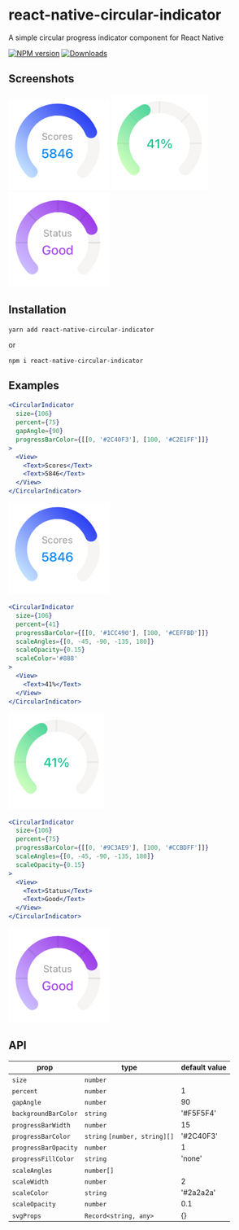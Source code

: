 # react-native-circular-indicator

A simple circular progress indicator component for React Native

[![NPM version][npm-image]][npm-url]
[![Downloads][downloads-image]][npm-url]

[npm-url]: https://npmjs.org/package/react-native-circular-indicator
[downloads-image]: http://img.shields.io/npm/dm/react-native-circular-indicator.svg
[npm-image]: http://img.shields.io/npm/v/react-native-circular-indicator.svg

## Screenshots

![](examples/images/demo1.png) ![](examples/images/demo2.png) ![](examples/images/demo3.png)

## Installation

```
yarn add react-native-circular-indicator
```

or

```
npm i react-native-circular-indicator
```

## Examples

```jsx
<CircularIndicator
  size={106}
  percent={75}
  gapAngle={90}
  progressBarColor={[[0, '#2C40F3'], [100, '#C2E1FF']]}
>
  <View>
    <Text>Scores</Text>
    <Text>5846</Text>
  </View>
</CircularIndicator>
```

![](examples/images/demo1.png)

```jsx
<CircularIndicator
  size={106}
  percent={41}
  progressBarColor={[[0, '#1CC490'], [100, '#CEFFBD']]}
  scaleAngles={[0, -45, -90, -135, 180]}
  scaleOpacity={0.15}
  scaleColor='#888'
>
  <View>
    <Text>41%</Text>
  </View>
</CircularIndicator>
```

![](examples/images/demo2.png)

```jsx
<CircularIndicator
  size={106}
  percent={75}
  progressBarColor={[[0, '#9C3AE9'], [100, '#CCBDFF']]}
  scaleAngles={[0, -45, -90, -135, 180]}
  scaleOpacity={0.15}
>
  <View>
    <Text>Status</Text>
    <Text>Good</Text>
  </View>
</CircularIndicator>
```

![](examples/images/demo3.png)

## API

| prop      | type  | default value |
| --------- | ------------- | ------------- |
| `size`    | `number` |     |
| `percent` | `number` | 1 |
| `gapAngle` | `number` | 90 |
| `backgroundBarColor` | `string` | '#F5F5F4' |
| `progressBarWidth` | `number` | 15 |
| `progressBarColor` | `string` `[number, string][]` | '#2C40F3' |
| `progressBarOpacity` | `number` | 1 |
| `progressFillColor` | `string` | 'none' |
| `scaleAngles` | `number[]` |  |
| `scaleWidth` | `number` | 2 |
| `scaleColor` | `string` | '#2a2a2a' |
| `scaleOpacity` | `number` | 0.1 |
| `svgProps` | `Record<string, any>` | {} |
